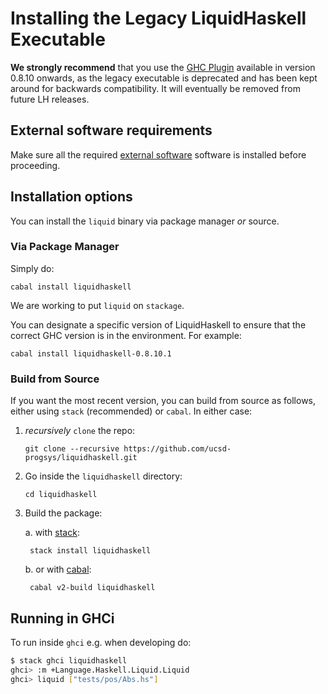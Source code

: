 # Installing the Legacy LiquidHaskell Executable

**We strongly recommend** that you use the [GHC Plugin](install.md)
available in version 0.8.10 onwards, as the legacy executable is deprecated and has been
kept around for backwards compatibility. It will eventually be removed from future LH releases.

## External software requirements

Make sure all the required [external software](install.md) software is installed before proceeding.

## Installation options

You can install the `liquid` binary via package manager *or* source.

### Via Package Manager

Simply do:

    cabal install liquidhaskell

We are working to put `liquid` on `stackage`.

You can designate a specific version of LiquidHaskell to
ensure that the correct GHC version is in the environment.
For example:

    cabal install liquidhaskell-0.8.10.1

### Build from Source

If you want the most recent version, you can build from source as follows,
either using `stack` (recommended) or `cabal`. In either case:

1. *recursively* `clone` the repo:

    ```git clone --recursive https://github.com/ucsd-progsys/liquidhaskell.git```

2. Go inside the `liquidhaskell` directory:

    ```
    cd liquidhaskell
    ```

3. Build the package:

    a. with [stack][stack]:

        stack install liquidhaskell

    b. or with [cabal][cabal]:

        cabal v2-build liquidhaskell

## Running in GHCi

To run inside `ghci` e.g. when developing do:

```bash
$ stack ghci liquidhaskell
ghci> :m +Language.Haskell.Liquid.Liquid
ghci> liquid ["tests/pos/Abs.hs"]
```

[stack]: https://github.com/commercialhaskell/stack/blob/master/doc/install_and_upgrade.md
[cabal]: https://www.haskell.org/cabal/
